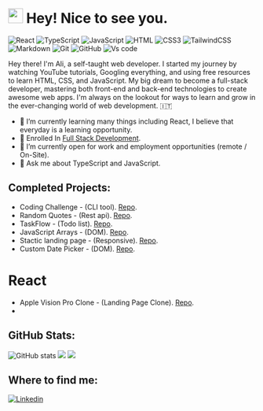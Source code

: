 <h1><img src="https://emojis.slackmojis.com/emojis/images/1531849430/4246/blob-sunglasses.gif?1531849430" width="30"/> Hey! Nice to see you.</h1>

![React](https://img.shields.io/badge/React-%2338B2AC.svg?style=flat-square&logo=react&logoColor=black)
![TypeScript](https://img.shields.io/badge/TypeScript-%233178C6?style=flat-square&logo=Typescript&logoColor=white)
![JavaScript](https://img.shields.io/badge/JavaScript-%23F7DF1E?style=flat-square&logo=javascript&logoColor=black)
![HTML](https://img.shields.io/badge/HTML5-E34F26?style=flat-square&logo=html5&logoColor=white)
![CSS3](https://img.shields.io/badge/CSS3-1572B6?style=flat-square&logo=css3&logoColor=white)
![TailwindCSS](https://img.shields.io/badge/tailwindcss-%2338B2AC.svg?style=flat-square&logo=tailwind-css&logoColor=white)
![Markdown](https://img.shields.io/badge/Markdown-000000?style=flat-square&logo=markdown&logoColor=white)
![Git](https://img.shields.io/badge/Git-%23F05032?style=flat-square&logo=Git&logoColor=white)
![GitHub](https://img.shields.io/badge/Github-%23181717?style=flat-square&logo=Github&logoColor=white)
![Vs code](https://img.shields.io/badge/Vs%20code-%232F80ED?style=flat-square&logo=visualstudiocode&logoColor=white)


Hey there! I'm Ali, a self-taught web developer. I started my journey by watching YouTube tutorials, Googling everything, and using free resources to learn HTML, CSS, and JavaScript.
My big dream to become a full-stack developer, mastering both front-end and back-end technologies to create awesome web apps. I'm always on the lookout for ways to learn and grow in the ever-changing world of web development. 🇮🇹

- 🔭 I’m currently learning many things including React, I believe that everyday is a learning opportunity.
- 📖 Enrolled In [Full Stack Development](https://fullstackopen.com/en/).
- :busts_in_silhouette: I’m currently open for work and employment opportunities (remote / On-Site).
- 💬 Ask me about TypeScript and JavaScript.

## Completed Projects:
- Coding Challenge - (CLI tool). [Repo](https://github.com/alizainaslam/Cat-tool).
- Random Quotes - (Rest api). [Repo](https://github.com/alizainaslam/Random-Quotes).
- TaskFlow - (Todo list). [Repo](https://github.com/alizainaslam/TaskFlow).
- JavaScript Arrays - (DOM). [Repo](https://github.com/alizainaslam/JavaScript-arrays).
- Stactic landing page - (Responsive). [Repo](https://github.com/alizainaslam/Portfolio-template).
- Custom Date Picker - (DOM). [Repo](https://github.com/alizainaslam/Custom-date-picker).
# React
- Apple Vision Pro Clone - (Landing Page Clone). [Repo](https://github.com/alizainaslam/Apple-Vision-Pro).
- 
## GitHub Stats:
![GitHub stats](https://github-readme-stats.vercel.app/api?username=alizainaslam&show_icons=true)
![](https://github-readme-streak-stats.herokuapp.com/?user=alizainaslam&theme=light&hide_border=false)
![](https://github-readme-stats.vercel.app/api/top-langs/?username=alizainaslam&theme=light&hide_border=false&include_all_commits=true&count_private=true&layout=compact)

## Where to find me:
[![Linkedin](https://img.shields.io/badge/LinkedIn-0077B5?style=flat-square&logo=linkedin&logoColor=white)](https://www.linkedin.com/in/alizainaslam/) 
